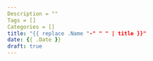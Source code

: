 ```yaml
---
Description = ""
Tags = []
Categories = []
title: "{{ replace .Name "-" " " | title }}"
date: {{ .Date }}
draft: true
---
```


